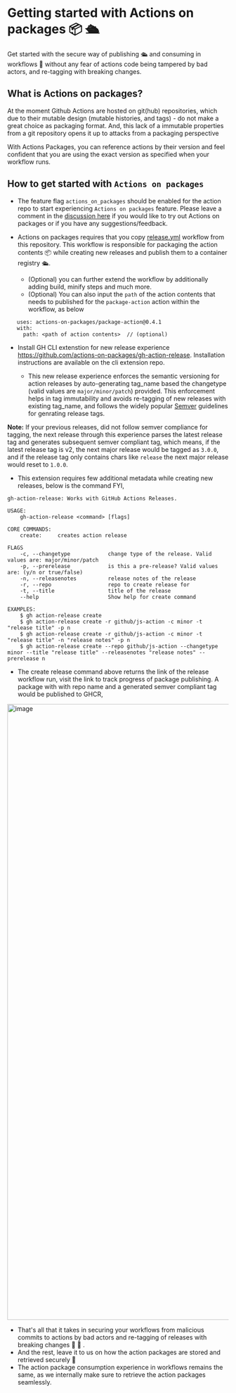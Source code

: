 # Getting started with Actions on packages 📦 🛳️ 

Get started with the secure way of publishing 🛳️ and consuming in workflows 📑 without any fear of actions code being tampered by bad actors, and re-tagging with breaking changes.

## What is Actions on packages? 
At the moment Github Actions are hosted on git(hub) repositories, which due to their mutable design (mutable histories, and tags) - do not make a great choice as packaging format. And, this lack of a immutable properties from a git repository opens it up to attacks from a packaging perspective

With Actions Packages, you can reference actions by their version and feel confident that you are using the exact version as specified when your workflow runs.

## How to get started with `Actions on packages`
- The feature flag `actions_on_packages` should be enabled for the action repo to start experiencing `Actions on packages` feature. Please leave a comment in the [discussion here](https://github.com/github/c2c-actions-nirvana/discussions/267) if you would like to try out Actions on packages or if you have any suggestions/feedback.
- Actions on packages requires that you copy [release.yml](https://github.com/actions-on-packages/.github/blob/main/workflow-templates/release.yml) workflow from this repository. This workflow is responsible for packaging the action contents  📦 while creating new releases and publish them to a container registry 🛳️.

  - (Optional) you can further extend the workflow by additionally adding build, minify steps and much more.
  - (Optional) You can also input the `path` of the action contents that needs to published for the `package-action` action within the workflow, as below 
 
 ```
    uses: actions-on-packages/package-action@0.4.1
    with:
      path: <path of action contents>  // (optional)
  ```

- Install GH CLI extenstion for new release experience https://github.com/actions-on-packages/gh-action-release. Installation instructions are available on the cli extension repo.

  - This new release experience enforces the semantic versioning for action releases by auto-generating tag_name based the changetype (valid values are `major/minor/patch`) provided. This enforcement helps in tag immutability and avoids re-tagging of new releases with existing tag_name, and follows the widely popular [Semver](https://semver.org) guidelines for genrating release tags.
  
**Note:** If your previous releases, did not follow semver compliance for tagging, the next release through this experience parses the latest release tag and generates subsequent semver compliant tag, which means, if the latest release tag is v2, the next major release would be tagged as `3.0.0`, and if the release tag only contains chars like `release` the next major release would reset to `1.0.0`. 
  
-   This extension requires few additional metadata while creating new releases, below is the command FYI,

``` 
gh-action-release: Works with GitHub Actions Releases. 

USAGE:
	gh-action-release <command> [flags]
	
CORE COMMANDS:
	create:		creates action release

FLAGS
	-c, --changetype            change type of the release. Valid values are: major/minor/patch
  	-p, --prerelease            is this a pre-release? Valid values are: (y/n or true/false)
  	-n, --releasenotes          release notes of the release
  	-r, --repo                  repo to create release for
  	-t, --title                 title of the release
	--help                      Show help for create command
	
EXAMPLES:
	$ gh action-release create
	$ gh action-release create -r github/js-action -c minor -t "release title" -p n
	$ gh action-release create -r github/js-action -c minor -t "release title" -n "release notes" -p n
	$ gh action-release create --repo github/js-action --changetype minor --title "release title" --releasenotes "release notes" --prerelease n
```

- The create release command above returns the link of the release workflow run, visit the link to track progress of package publishing. A package with with repo name and a generated semver compliant tag would be published to GHCR, 

<img width="1400" alt="image" src="https://user-images.githubusercontent.com/13884596/190091843-d739d30e-1406-451a-a00d-98c09a4b74d5.png">

- That's all that it takes in securing your workflows from malicious commits to actions by bad actors and re-tagging of releases with breaking changes 🎉 🚀 .
- And the rest, leave it to us on how the action packages are stored and retrieved securely 🥳
- The action package consumption experience in workflows remains the same, as we internally make sure to retrieve the action packages seamlessly. 
